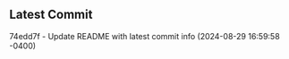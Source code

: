 
## Latest Commit
74edd7f - Update README with latest commit info (2024-08-29 16:59:58 -0400) <Yunxi-Zhou>
